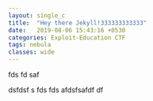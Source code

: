 ```yaml
---
layout: single_c
title:  "Hey there Jekyll!333333333333"
date:   2019-08-06 15:43:16 +0530
categories: Exploit-Education CTF
tags: nebula
classes: wide
---
```

fds
fd
saf

dsfdsf
s
fds
fds
afdsfsafdf df